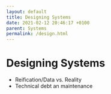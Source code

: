 ```yaml
---
layout: default
title: Designing Systems
date: 2021-02-12 20:46:17 +0100
parent: Systems
permalink: /design.html
---
```


# Designing Systems

- Reification/Data vs. Reality
- Technical debt an maintenance
